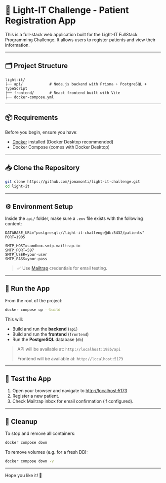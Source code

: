 # 🚀 Light-IT Challenge - Patient Registration App

This is a full-stack web application built for the Light-IT FullStack Programming Challenge. It allows users to register patients and view their information.

---

## 🗂 Project Structure

```
light-it/
├── api/            # Node.js backend with Prisma + PostgreSQL + TypeScript
├── frontend/       # React frontend built with Vite
├── docker-compose.yml
```

---

## 📦 Requirements

Before you begin, ensure you have:

* [Docker](https://www.docker.com/products/docker-desktop) installed (Docker Desktop recommended)
* Docker Compose (comes with Docker Desktop)

---

## 📥 Clone the Repository

```bash
git clone https://github.com/jonamonti/light-it-challenge.git
cd light-it
```

---

## ⚙️ Environment Setup

Inside the `api/` folder, make sure a `.env` file exists with the following content:

```env
DATABASE_URL="postgresql://light-it-challenge@db:5432/patients"
PORT=1985

SMTP_HOST=sandbox.smtp.mailtrap.io
SMTP_PORT=587
SMTP_USER=your-user
SMTP_PASS=your-pass
```

> ✅ Use [Mailtrap](https://mailtrap.io/) credentials for email testing.

---

## 🐳 Run the App

From the root of the project:

```bash
docker compose up --build
```

This will:

* Build and run the **backend** (`api`)
* Build and run the **frontend** (`frontend`)
* Run the **PostgreSQL** database (`db`)

> API will be available at: `http://localhost:1985/api`
>
> Frontend will be available at: `http://localhost:5173`

---

## 🧪 Test the App

1. Open your browser and navigate to [http://localhost:5173](http://localhost:5173)
2. Register a new patient.
3. Check Mailtrap inbox for email confirmation (if configured).

---

## 🧹 Cleanup

To stop and remove all containers:

```bash
docker compose down
```

To remove volumes (e.g. for a fresh DB):

```bash
docker compose down -v
```

---

Hope you like it! 🎉
